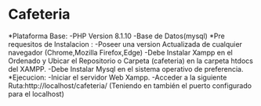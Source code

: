 # Cafeteria

*Plataforma Base:
  -PHP Version 8.1.10
  -Base de Datos(mysql)
*Pre requesitos de Instalacion :
-Poseer una version Actualizada de cualquier navegador (Chrome,Mozilla Firefox,Edge)
-Debe Instalar Xampp en el Ordenado y Ubicar el Repositorio o Carpeta (cafeteria) en la carpeta htdocs del XAMPP.
-Debe Instalar Mysql en el sistema operativo de preferencia.
*Ejecucion:
-Iniciar el servidor Web Xampp.
-Acceder a la siguiente Ruta:http://localhost/cafeteria/ (Teniendo en también el puerto configurado para el localhost)
